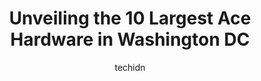 ---
layout: ampstory
image: https://i0.wp.com/www.depkes.org/wp-content/uploads/2023/06/ace-hardware-0-in-washington-dc-1685969054.jpeg?resize=640,853
author: techidn
featured: false
description: Discover the impressive array of Ace Hardware options in Washington DC, where you can find 10 of the largest Ace Hardware establishments in the area. From renowned classics to hidden gems, W
title: Unveiling the 10 Largest Ace Hardware in Washington DC
cover:
   title: Unveiling the 10 Largest Ace Hardware in Washington DC
   subtitle: Rickpate
   background: https://www.depkes.org/wp-content/uploads/2023/06/ace-hardware-0-in-washington-dc-1685969054.jpeg

pages: 
 - layout: thirds
   top: <h1>#1 Logan Hardware</h1>
   bottom: "<p>Love having this little gem of a hardware store right around the corner. I had a shut off valve we needed for kitchen sink when none of the Lowes and Home Depots didnt.</p>"
   background: https://www.depkes.org/wp-content/uploads/2023/06/ace-hardware-1-in-washington-dc-1685969054.jpeg
   backgroundblur: true
 - layout: thirds
   top: <h1>#2 Old Takoma Ace Hardware</h1>
   bottom: "<p>7001 Carroll Ave, Takoma Park, MD 20912, United States</p>"
   background: https://www.depkes.org/wp-content/uploads/2023/06/ace-hardware-2-in-washington-dc-1685969054.jpeg
   cta:
      link: https://www.depkes.org/blog/unveiling-the-10-largest-ace-hardware-in-washington-dc/
      text: Unveiling the 10 Largest Ace Hardware in Washington DC
 - layout: thirds
   top: <h1>#3 Old Town Ace Hardware</h1>
   bottom: "<p>809 S Washington St, Alexandria, VA 22314, United States</p>"
   background: https://www.depkes.org/wp-content/uploads/2023/06/ace-hardware-3-in-washington-dc-1685969055.jpeg
   cta:
      link: https://www.depkes.org/blog/unveiling-the-10-largest-ace-hardware-in-washington-dc/
      text: Unveiling the 10 Largest Ace Hardware in Washington DC
 - layout: thirds
   top: <h1>#4 Petworth Ace Hardware</h1>
   bottom: "<p>1240 Upshur St NW, Washington, DC 20011, United States</p>"
   background: https://images.unsplash.com/photo-1608501821300-4f99e58bba77?ixlib=rb-4.0.3&ixid=MnwxMjA3fDB8MHxwaG90by1wYWdlfHx8fGVufDB8fHx8&auto=format&fit=crop&w=640&h=853&q=80
   cta:
      link: https://www.depkes.org/blog/unveiling-the-10-largest-ace-hardware-in-washington-dc/
      text: Unveiling the 10 Largest Ace Hardware in Washington DC
 - layout: thirds
   top: <h1>#5 Tenleytown Ace Hardware</h1>
   bottom: "<p>4500 Wisconsin Ave NW, Washington, DC 20016, United States</p>"
   background: https://images.unsplash.com/photo-1567360425618-1594206637d2?ixlib=rb-4.0.3&ixid=MnwxMjA3fDB8MHxwaG90by1wYWdlfHx8fGVufDB8fHx8&auto=format&fit=crop&w=640&h=853&q=80
   cta:
      link: https://www.depkes.org/blog/unveiling-the-10-largest-ace-hardware-in-washington-dc/
      text: Unveiling the 10 Largest Ace Hardware in Washington DC
 - layout: thirds
   top: <h1>#6 Adams Morgan Ace Hardware</h1>
   bottom: "<p>1704 Columbia Rd NW, Washington, DC 20009, United States</p>"
   background: https://images.unsplash.com/photo-1552083974-186346191183?ixlib=rb-4.0.3&ixid=MnwxMjA3fDB8MHxwaG90by1wYWdlfHx8fGVufDB8fHx8&auto=format&fit=crop&w=640&h=853&q=80
   cta:
      link: https://www.depkes.org/blog/unveiling-the-10-largest-ace-hardware-in-washington-dc/
      text: Unveiling the 10 Largest Ace Hardware in Washington DC
 - layout: thirds
   top: <h1>#7 Twins Ace Hardware Arlington</h1>
   bottom: "<p>2001 Clarendon Blvd, Arlington, VA 22201, United States</p>"
   background: https://images.unsplash.com/photo-1540457036297-448b6b99e91c?ixlib=rb-4.0.3&ixid=MnwxMjA3fDB8MHxwaG90by1wYWdlfHx8fGVufDB8fHx8&auto=format&fit=crop&w=640&h=853&q=80
   cta:
      link: https://www.depkes.org/blog/unveiling-the-10-largest-ace-hardware-in-washington-dc/
      text: Unveiling the 10 Largest Ace Hardware in Washington DC
 - layout: thirds
   middle: Continue reading...
   background: https://images.unsplash.com/photo-1515405295579-ba7b45403062?ixlib=rb-4.0.3&ixid=MnwxMjA3fDB8MHxwaG90by1wYWdlfHx8fGVufDB8fHx8&auto=format&fit=crop&w=640&h=853&q=80
   cta:
      link: https://www.depkes.org/blog/unveiling-the-10-largest-ace-hardware-in-washington-dc/
      text: Unveiling the 10 Largest Ace Hardware in Washington DC
      
---